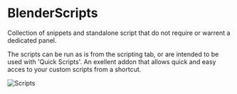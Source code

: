 # BlenderScripts
 Collection of snippets and standalone script that do not require or warrent a dedicated panel. 
 
 The scripts can be run as is from the scripting tab, or are intended to be used with  'Quick Scripts'. An exellent addon that allows quick and easy acces to your custom scripts from a shortcut.

 
![Scripts](https://github.com/MathiasLArt/BlenderScripts/assets/59111832/216362a0-8fcb-45a1-9caf-dcfda2699e13)
